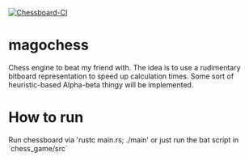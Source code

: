 [![Chessboard-CI](https://github.com/MiikaMatias/magochess/actions/workflows/rust.yml/badge.svg)](https://github.com/MiikaMatias/magochess/actions/workflows/rust.yml)


# magochess
Chess engine to beat my friend with. The idea is to use a rudimentary bitboard representation to speed up calculation times. Some sort of heuristic-based Alpha-beta thingy will be implemented.

# How to run
Run chessboard via 'rustc main.rs; ./main' or just run the bat script in ´chess_game/src´
